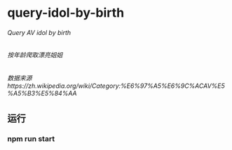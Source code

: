 # query-idol-by-birth

###### Query AV idol by birth
###### 按年龄爬取漂亮姐姐
###### 数据来源https://zh.wikipedia.org/wiki/Category:%E6%97%A5%E6%9C%ACAV%E5%A5%B3%E5%84%AA
## 运行
### npm run start
